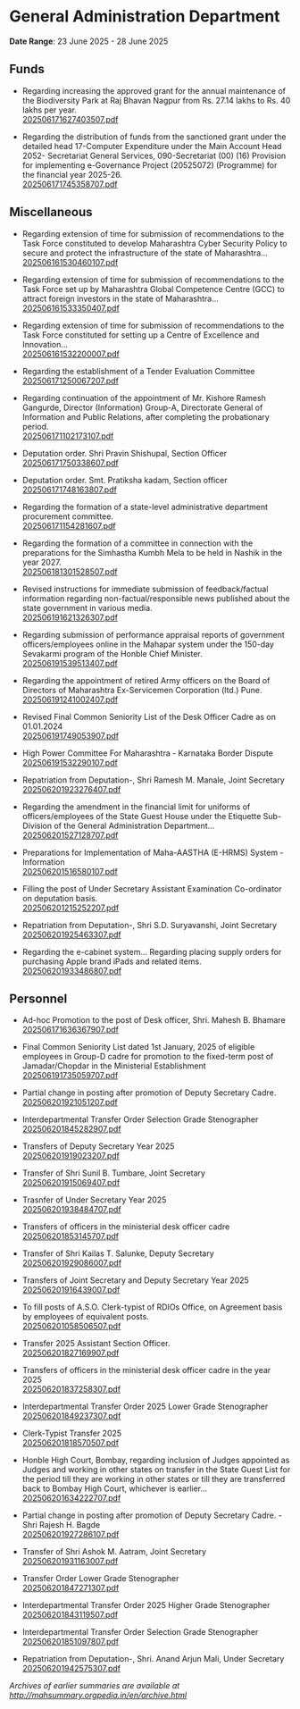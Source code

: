 # General Administration Department

**Date Range**: 23 June 2025 - 28 June 2025


## Funds
- Regarding increasing the approved grant for the annual maintenance of the Biodiversity Park at Raj Bhavan Nagpur from Rs. 27.14 lakhs to Rs. 40 lakhs per year.\
  [202506171627403507.pdf](https://gr.maharashtra.gov.in/Site/Upload/Government%20Resolutions/English/202506171627403507.pdf)

- Regarding the distribution of funds from the sanctioned grant under the detailed head 17-Computer Expenditure under the Main Account Head 2052- Secretariat General Services, 090-Secretariat (00) (16) Provision for implementing e-Governance Project (20525072) (Programme) for the financial year 2025-26.\
  [202506171745358707.pdf](https://gr.maharashtra.gov.in/Site/Upload/Government%20Resolutions/English/202506171745358707.pdf)

## Miscellaneous
- Regarding extension of time for submission of recommendations to the Task Force constituted to develop Maharashtra Cyber Security Policy to secure and protect the infrastructure of the state of Maharashtra...\
  [202506161530460107.pdf](https://gr.maharashtra.gov.in/Site/Upload/Government%20Resolutions/English/202506161530460107.pdf)

- Regarding extension of time for submission of recommendations to the Task Force set up by Maharashtra Global Competence Centre (GCC) to attract foreign investors in the state of Maharashtra...\
  [202506161533350407.pdf](https://gr.maharashtra.gov.in/Site/Upload/Government%20Resolutions/English/202506161533350407.pdf)

- Regarding extension of time for submission of recommendations to the Task Force constituted for setting up a Centre of Excellence and Innovation...\
  [202506161532200007.pdf](https://gr.maharashtra.gov.in/Site/Upload/Government%20Resolutions/English/202506161532200007.pdf)

- Regarding the establishment of a Tender Evaluation Committee\
  [202506171250067207.pdf](https://gr.maharashtra.gov.in/Site/Upload/Government%20Resolutions/English/202506171250067207.pdf)

- Regarding continuation of the appointment of Mr. Kishore Ramesh Gangurde, Director (Information) Group-A, Directorate General of Information and Public Relations, after completing the probationary period.\
  [202506171102173107.pdf](https://gr.maharashtra.gov.in/Site/Upload/Government%20Resolutions/English/202506171102173107....pdf)

- Deputation order. Shri Pravin Shishupal, Section Officer\
  [202506171750338607.pdf](https://gr.maharashtra.gov.in/Site/Upload/Government%20Resolutions/English/202506171750338607.pdf)

- Deputation order. Smt. Pratiksha kadam, Section officer\
  [202506171748163807.pdf](https://gr.maharashtra.gov.in/Site/Upload/Government%20Resolutions/English/202506171748163807.pdf)

- Regarding the formation of a state-level administrative department procurement committee.\
  [202506171154281607.pdf](https://gr.maharashtra.gov.in/Site/Upload/Government%20Resolutions/English/202506171154281607.pdf)

- Regarding the formation of a committee in connection with the preparations for the Simhastha Kumbh Mela to be held in Nashik in the year 2027.\
  [202506181301528507.pdf](https://gr.maharashtra.gov.in/Site/Upload/Government%20Resolutions/English/202506181301528507.pdf)

- Revised instructions for immediate submission of feedback/factual information regarding non-factual/responsible news published about the state government in various media.\
  [202506191621326307.pdf](https://gr.maharashtra.gov.in/Site/Upload/Government%20Resolutions/English/202506191621326307.pdf)

- Regarding submission of performance appraisal reports of government officers/employees online in the Mahapar system under the 150-day Sevakarmi program of the Honble Chief Minister.\
  [202506191539513407.pdf](https://gr.maharashtra.gov.in/Site/Upload/Government%20Resolutions/English/202506191539513407.pdf)

- Regarding the appointment of retired Army officers on the Board of Directors of Maharashtra Ex-Servicemen Corporation (ltd.) Pune.\
  [202506191241002407.pdf](https://gr.maharashtra.gov.in/Site/Upload/Government%20Resolutions/English/202506191241002407.pdf)

- Revised Final Common Seniority List of the Desk Officer Cadre as on 01.01.2024\
  [202506191749053907.pdf](https://gr.maharashtra.gov.in/Site/Upload/Government%20Resolutions/English/202506191749053907.pdf)

- High Power Committee For Maharashtra - Karnataka Border Dispute\
  [202506191532290107.pdf](https://gr.maharashtra.gov.in/Site/Upload/Government%20Resolutions/English/202506191532290107.pdf)

- Repatriation from Deputation-, Shri Ramesh  M. Manale, Joint Secretary\
  [202506201923276407.pdf](https://gr.maharashtra.gov.in/Site/Upload/Government%20Resolutions/English/202506201923276407.pdf)

- Regarding the amendment in the financial limit for uniforms of officers/employees of the State Guest House under the Etiquette Sub-Division of the General Administration Department...\
  [202506201527128707.pdf](https://gr.maharashtra.gov.in/Site/Upload/Government%20Resolutions/English/202506201527128707.pdf)

- Preparations for Implementation of Maha-AASTHA (E-HRMS) System - Information\
  [202506201516580107.pdf](https://gr.maharashtra.gov.in/Site/Upload/Government%20Resolutions/English/202506201516580107.pdf)

- Filling the post of Under Secretary  Assistant Examination Co-ordinator on deputation basis.\
  [202506201215252207.pdf](https://gr.maharashtra.gov.in/Site/Upload/Government%20Resolutions/English/202506201215252207.pdf)

- Repatriation from Deputation-, Shri  S.D. Suryavanshi, Joint Secretary\
  [202506201925463307.pdf](https://gr.maharashtra.gov.in/Site/Upload/Government%20Resolutions/English/202506201925463307.pdf)

- Regarding the e-cabinet system... Regarding placing supply orders for purchasing Apple brand iPads and related items.\
  [202506201933486807.pdf](https://gr.maharashtra.gov.in/Site/Upload/Government%20Resolutions/English/202506201933486807.pdf)

## Personnel
- Ad-hoc Promotion to the post of Desk officer, Shri. Mahesh B. Bhamare\
  [202506171636367907.pdf](https://gr.maharashtra.gov.in/Site/Upload/Government%20Resolutions/English/202506171636367907.pdf)

- Final Common Seniority List dated 1st January, 2025 of eligible employees in Group-D cadre for promotion to the fixed-term post of Jamadar/Chopdar in the Ministerial Establishment\
  [202506191735059707.pdf](https://gr.maharashtra.gov.in/Site/Upload/Government%20Resolutions/English/202506191735059707.pdf)

- Partial change in posting after promotion of  Deputy Secretary Cadre.\
  [202506201921051207.pdf](https://gr.maharashtra.gov.in/Site/Upload/Government%20Resolutions/English/202506201921051207.pdf)

- Interdepartmental Transfer Order Selection Grade Stenographer\
  [202506201845282907.pdf](https://gr.maharashtra.gov.in/Site/Upload/Government%20Resolutions/English/202506201845282907.pdf)

- Transfers of Deputy Secretary Year 2025\
  [202506201919023207.pdf](https://gr.maharashtra.gov.in/Site/Upload/Government%20Resolutions/English/202506201919023207.pdf)

- Transfer of Shri Sunil B. Tumbare, Joint Secretary\
  [202506201915069407.pdf](https://gr.maharashtra.gov.in/Site/Upload/Government%20Resolutions/English/202506201915069407.pdf)

- Trasnfer of Under Secretary Year 2025\
  [202506201938484707.pdf](https://gr.maharashtra.gov.in/Site/Upload/Government%20Resolutions/English/202506201938484707.pdf)

- Transfers of officers in the ministerial desk officer cadre\
  [202506201853145707.pdf](https://gr.maharashtra.gov.in/Site/Upload/Government%20Resolutions/English/202506201853145707.pdf)

- Transfer of Shri Kailas T. Salunke, Deputy Secretary\
  [202506201929086007.pdf](https://gr.maharashtra.gov.in/Site/Upload/Government%20Resolutions/English/202506201929086007.pdf)

- Transfers of Joint Secretary and Deputy Secretary Year 2025\
  [202506201916439007.pdf](https://gr.maharashtra.gov.in/Site/Upload/Government%20Resolutions/English/202506201916439007.pdf)

- To fill posts of A.S.O.  Clerk-typist of RDIOs Office, on Agreement basis by employees of equivalent posts.\
  [202506201058506507.pdf](https://gr.maharashtra.gov.in/Site/Upload/Government%20Resolutions/English/202506201058506507.pdf)

- Transfer 2025  Assistant Section Officer.\
  [202506201827169907.pdf](https://gr.maharashtra.gov.in/Site/Upload/Government%20Resolutions/English/202506201827169907.pdf)

- Transfers of officers in the ministerial desk officer cadre in the year 2025\
  [202506201837258307.pdf](https://gr.maharashtra.gov.in/Site/Upload/Government%20Resolutions/English/202506201837258307.pdf)

- Interdepartmental Transfer Order 2025 Lower Grade Stenographer\
  [202506201849237307.pdf](https://gr.maharashtra.gov.in/Site/Upload/Government%20Resolutions/English/202506201849237307.pdf)

- Clerk-Typist Transfer 2025\
  [202506201818570507.pdf](https://gr.maharashtra.gov.in/Site/Upload/Government%20Resolutions/English/202506201818570507.pdf)

- Honble High Court, Bombay, regarding inclusion of Judges appointed as Judges and working in other states on transfer in the State Guest List for the period till they are working in other states or till they are transferred back to Bombay High Court, whichever is earlier...\
  [202506201634222707.pdf](https://gr.maharashtra.gov.in/Site/Upload/Government%20Resolutions/English/202506201634222707.pdf)

- Partial change in posting after promotion of  Deputy Secretary Cadre. - Shri Rajesh H. Bagde\
  [202506201927286107.pdf](https://gr.maharashtra.gov.in/Site/Upload/Government%20Resolutions/English/202506201927286107.pdf)

- Transfer of Shri Ashok M. Aatram, Joint Secretary\
  [202506201931163007.pdf](https://gr.maharashtra.gov.in/Site/Upload/Government%20Resolutions/English/202506201931163007.pdf)

- Transfer Order  Lower Grade Stenographer\
  [202506201847271307.pdf](https://gr.maharashtra.gov.in/Site/Upload/Government%20Resolutions/English/202506201847271307.pdf)

- Interdepartmental Transfer Order 2025 Higher Grade Stenographer\
  [202506201843119507.pdf](https://gr.maharashtra.gov.in/Site/Upload/Government%20Resolutions/English/202506201843119507.pdf)

- Interdepartmental Transfer Order Selection Grade Stenographer\
  [202506201851097807.pdf](https://gr.maharashtra.gov.in/Site/Upload/Government%20Resolutions/English/202506201851097807.pdf)

- Repatriation from Deputation-, Shri. Anand Arjun Mali, Under Secretary\
  [202506201942575307.pdf](https://gr.maharashtra.gov.in/Site/Upload/Government%20Resolutions/English/202506201942575307.pdf)


*Archives of earlier summaries are available at http://mahsummary.orgpedia.in/en/archive.html*